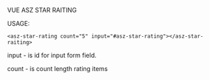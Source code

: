 VUE  ASZ STAR RAITING 

USAGE:
```
<asz-star-rating count="5" input="#asz-star-rating"></asz-star-raiting>
```
  
input - is id for input form field. 

count - is count length rating items